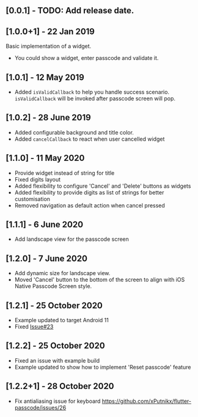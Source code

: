 ## [0.0.1] - TODO: Add release date.

## [1.0.0+1] - 22 Jan 2019 
Basic implementation of a widget.
- You could show a widget, enter passcode and validate it.

## [1.0.1] - 12 May 2019
- Added `isValidCallback` to help you handle success scenario. `isValidCallback` will be invoked after passcode screen will pop.

## [1.0.2] - 28 June 2019
- Added configurable background and title color.
- Added `cancelCallback` to react when user cancelled widget

## [1.1.0] - 11 May 2020
- Provide widget instead of string for title
- Fixed digits layout
- Added flexibility to configure 'Cancel' and 'Delete' buttons as widgets
- Added flexibility to provide digits as list of strings for better customisation
- Removed navigation as default action when cancel pressed

## [1.1.1] - 6 June 2020
- Add landscape view for the passcode screen

## [1.2.0] - 7 June 2020
- Add dynamic size for landscape view.
- Moved 'Cancel' button to the bottom of the screen to align with iOS Native Passcode Screen style.

## [1.2.1] - 25 October 2020
- Example updated to target Android 11
- Fixed [Issue#23](https://github.com/xPutnikx/flutter-passcode/issues/23)

## [1.2.2] - 25 October 2020
- Fixed an issue with example build
- Example updated to show how to implement 'Reset passcode' feature

## [1.2.2+1] - 28 October 2020
- Fix antialiasing issue for keyboard https://github.com/xPutnikx/flutter-passcode/issues/26